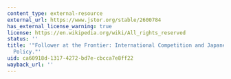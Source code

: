 ```yaml
---
content_type: external-resource
external_url: https://www.jstor.org/stable/2600784
has_external_license_warning: true
license: https://en.wikipedia.org/wiki/All_rights_reserved
status: ''
title: '"Follower at the Frontier: International Competition and Japanese Industrial
  Policy."'
uid: ca60918d-1317-4272-bd7e-cbcca7e8ff22
wayback_url: ''
---
```

